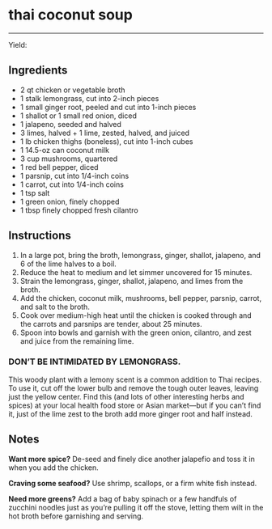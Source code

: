 # thai coconut soup
---
Yield: 

## Ingredients
- 2 qt chicken or vegetable broth
- 1 stalk lemongrass, cut into 2-inch pieces
- 1 small ginger root, peeled and cut into 1-inch pieces
- 1 shallot or 1 small red onion, diced
- 1 jalapeno, seeded and halved
- 3 limes, halved + 1 lime, zested, halved, and juiced
- 1 lb chicken thighs (boneless), cut into 1-inch cubes
- 1 14.5-oz can coconut milk
- 3 cup mushrooms, quartered
- 1 red bell pepper, diced
- 1 parsnip, cut into 1/4-inch coins
- 1 carrot, cut into 1/4-inch coins
- 1 tsp salt
- 1 green onion, finely chopped
- 1 tbsp finely chopped fresh cilantro

## Instructions
1. In a large pot, bring the broth, lemongrass, ginger, shallot, jalapeno, and 6 of the lime halves to a boil. 
2. Reduce the heat to medium and let simmer uncovered for 15 minutes.
3. Strain the lemongrass, ginger, shallot, jalapeno, and limes from the broth. 
4. Add the chicken, coconut milk, mushrooms, bell pepper, parsnip, carrot, and salt to the broth.
5. Cook over medium-high heat until the chicken is cooked through and the carrots and parsnips are tender, about 25 minutes.
6. Spoon into bowls and garnish with the green onion, cilantro, and zest and juice from the remaining lime.

### DON’T BE INTIMIDATED BY LEMONGRASS.
This woody plant with a lemony scent is a common addition to Thai recipes. To use it, cut off the lower bulb and remove the tough outer leaves, leaving just the yellow center. Find this (and lots of other interesting herbs and spices) at your local health food store or Asian market—but if you can’t find it, just of the lime zest to the broth add more ginger root and half instead.

## Notes
**Want more spice?** De-seed and finely dice another jalapefio and toss it in when you add the chicken.

**Craving some seafood?** Use shrimp, scallops, or a firm white fish instead.

**Need more greens?** Add a bag of baby spinach or a few handfuls of zucchini noodles just as you’re pulling it off the stove, letting them wilt in the hot broth before garnishing and serving.
